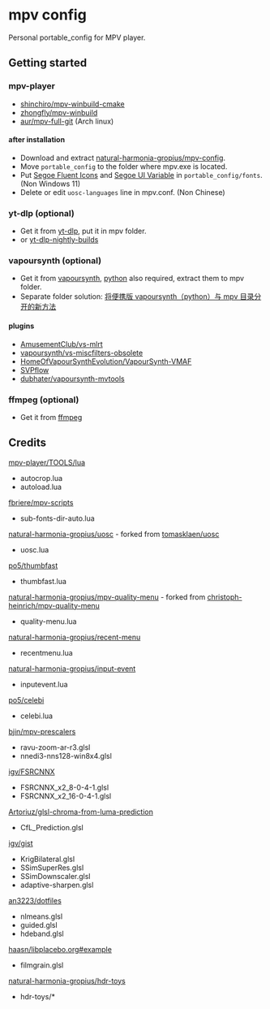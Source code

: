 # mpv config

Personal portable_config for MPV player.

## Getting started

### mpv-player

- [shinchiro/mpv-winbuild-cmake](https://github.com/shinchiro/mpv-winbuild-cmake/releases)
- [zhongfly/mpv-winbuild](https://github.com/zhongfly/mpv-winbuild/releases)
- [aur/mpv-full-git](https://aur.archlinux.org/packages/mpv-full-git) (Arch linux)

#### after installation

- Download and extract [natural-harmonia-gropius/mpv-config](https://github.com/natural-harmonia-gropius/mpv-config/archive/refs/heads/master.zip).
- Move `portable_config` to the folder where mpv.exe is located.
- Put [Segoe Fluent Icons](https://aka.ms/SegoeFluentIcons) and [Segoe UI Variable](https://aka.ms/SegoeUIVariable) in `portable_config/fonts`. (Non Windows 11)
- Delete or edit `uosc-languages` line in mpv.conf. (Non Chinese)

### yt-dlp (optional)

- Get it from [yt-dlp](https://github.com/yt-dlp/yt-dlp/releases), put it in mpv folder.
- or [yt-dlp-nightly-builds](https://github.com/yt-dlp/yt-dlp-nightly-builds/releases)

### vapoursynth (optional)

- Get it from [vapoursynth](https://github.com/vapoursynth/vapoursynth/releases), [python](https://www.python.org/downloads) also required, extract them to mpv folder.
- Separate folder solution: [将便携版 vapoursynth（python）与 mpv 目录分开的新方法](https://github.com/hooke007/MPV_lazy/discussions/484)

#### plugins

- [AmusementClub/vs-mlrt](https://github.com/AmusementClub/vs-mlrt/releases/tag/v15.4)
- [vapoursynth/vs-miscfilters-obsolete](https://github.com/vapoursynth/vs-miscfilters-obsolete/releases)
- [HomeOfVapourSynthEvolution/VapourSynth-VMAF](https://github.com/HomeOfVapourSynthEvolution/VapourSynth-VMAF/releases)
- [SVPflow](https://www.svp-team.com/get/)
- [dubhater/vapoursynth-mvtools](https://github.com/dubhater/vapoursynth-mvtools/releases)

### ffmpeg (optional)

- Get it from [ffmpeg](https://ffmpeg.org/download.html)

## Credits

[mpv-player/TOOLS/lua](https://github.com/mpv-player/mpv/tree/master/TOOLS/lua)

- autocrop.lua
- autoload.lua

[fbriere/mpv-scripts](https://github.com/fbriere/mpv-scripts)

- sub-fonts-dir-auto.lua

[natural-harmonia-gropius/uosc](https://github.com/natural-harmonia-gropius/uosc) - forked from [tomasklaen/uosc](https://github.com/tomasklaen/uosc)

- uosc.lua

[po5/thumbfast](https://github.com/po5/thumbfast)

- thumbfast.lua

[natural-harmonia-gropius/mpv-quality-menu](https://github.com/natural-harmonia-gropius/mpv-quality-menu) - forked from [christoph-heinrich/mpv-quality-menu](https://github.com/christoph-heinrich/mpv-quality-menu)

- quality-menu.lua

[natural-harmonia-gropius/recent-menu](https://github.com/natural-harmonia-gropius/recent-menu)

- recentmenu.lua

[natural-harmonia-gropius/input-event](https://github.com/natural-harmonia-gropius/input-event)

- inputevent.lua

[po5/celebi](https://github.com/po5/celebi)

- celebi.lua

[bjin/mpv-prescalers](https://github.com/bjin/mpv-prescalers/tree/master/compute)

- ravu-zoom-ar-r3.glsl
- nnedi3-nns128-win8x4.glsl

[igv/FSRCNNX](https://github.com/igv/FSRCNN-TensorFlow/releases)

- FSRCNNX_x2_8-0-4-1.glsl
- FSRCNNX_x2_16-0-4-1.glsl

[Artoriuz/glsl-chroma-from-luma-prediction](https://github.com/Artoriuz/glsl-chroma-from-luma-prediction)

- CfL_Prediction.glsl

[igv/gist](https://gist.github.com/igv)

- KrigBilateral.glsl
- SSimSuperRes.glsl
- SSimDownscaler.glsl
- adaptive-sharpen.glsl

[an3223/dotfiles](https://github.com/AN3223/dotfiles/tree/master/.config/mpv/shaders)

- nlmeans.glsl
- guided.glsl
- hdeband.glsl

[haasn/libplacebo.org#example](https://libplacebo.org/custom-shaders/#full-example)

- filmgrain.glsl

[natural-harmonia-gropius/hdr-toys](https://github.com/natural-harmonia-gropius/hdr-toys)

- hdr-toys/\*
